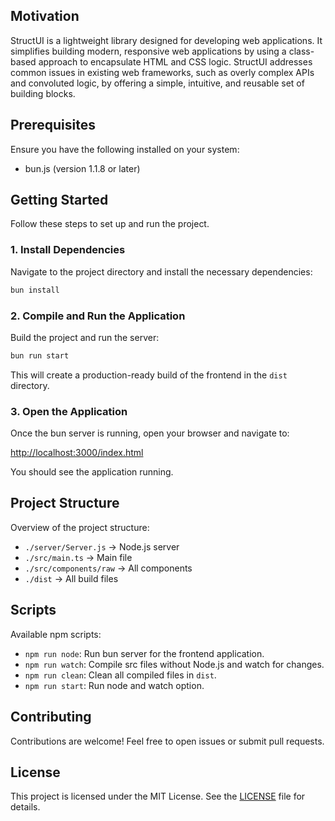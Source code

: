 <!-- ![StructUI Logo](./Struct-UI.svg) -->

## Motivation

StructUI is a lightweight library designed for developing web applications. It simplifies building modern, responsive web applications by using a class-based approach to encapsulate HTML and CSS logic. StructUI addresses common issues in existing web frameworks, such as overly complex APIs and convoluted logic, by offering a simple, intuitive, and reusable set of building blocks.

## Prerequisites

Ensure you have the following installed on your system:

- bun.js (version 1.1.8 or later)

## Getting Started

Follow these steps to set up and run the project.

### 1. Install Dependencies

Navigate to the project directory and install the necessary dependencies:

```sh
bun install
```

### 2. Compile and Run the Application

Build the project and run the server:

```sh
bun run start
```

This will create a production-ready build of the frontend in the `dist` directory.

### 3. Open the Application

Once the bun server is running, open your browser and navigate to:

[http://localhost:3000/index.html](http://localhost:3000/index.html)

You should see the application running.

## Project Structure

Overview of the project structure:

- `./server/Server.js` -> Node.js server
- `./src/main.ts` -> Main file
- `./src/components/raw` -> All components
- `./dist` -> All build files

## Scripts

Available npm scripts:

- `npm run node`: Run bun server for the frontend application.
- `npm run watch`: Compile src files without Node.js and watch for changes.
- `npm run clean`: Clean all compiled files in `dist`.
- `npm run start`: Run node and watch option.

## Contributing

Contributions are welcome! Feel free to open issues or submit pull requests.

## License

This project is licensed under the MIT License. See the [LICENSE](LICENSE) file for details.

